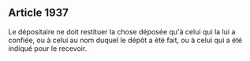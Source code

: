 Article 1937
----
Le dépositaire ne doit restituer la chose déposée qu'à celui qui la lui a
confiée, ou à celui au nom duquel le dépôt a été fait, ou à celui qui a été
indiqué pour le recevoir.
